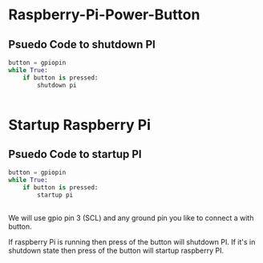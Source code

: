 # Raspberry-Pi-Power-Button

## Psuedo Code to shutdown PI

```python
button = gpiopin
while True:
    if button is pressed:
        shutdown pi
        
```

# Startup Raspberry Pi

## Psuedo Code to startup PI

```python
button = gpiopin
while True:
    if button is pressed:
        startup pi
        
```


We will use gpio pin 3 (SCL) and any ground pin you like to connect a with button. 

If raspberry Pi is running then press of the button will shutdown PI.
If it's in shutdown state then press of the button will startup raspberry PI.

        
        
        
        
